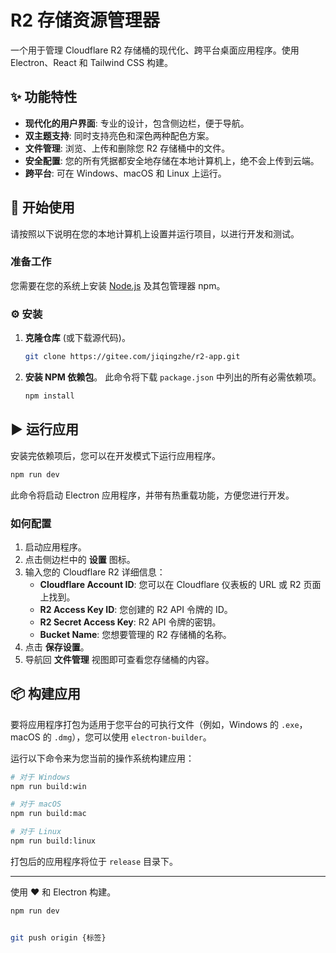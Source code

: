 # R2 存储资源管理器

一个用于管理 Cloudflare R2 存储桶的现代化、跨平台桌面应用程序。使用 Electron、React 和 Tailwind CSS 构建。

## ✨ 功能特性

-   **现代化的用户界面**: 专业的设计，包含侧边栏，便于导航。
-   **双主题支持**: 同时支持亮色和深色两种配色方案。
-   **文件管理**: 浏览、上传和删除您 R2 存储桶中的文件。
-   **安全配置**: 您的所有凭据都安全地存储在本地计算机上，绝不会上传到云端。
-   **跨平台**: 可在 Windows、macOS 和 Linux 上运行。

## 🚀 开始使用

请按照以下说明在您的本地计算机上设置并运行项目，以进行开发和测试。

### 准备工作

您需要在您的系统上安装 [Node.js](https://nodejs.org/) 及其包管理器 npm。

### ⚙️ 安装

1.  **克隆仓库** (或下载源代码)。
    ```sh
    git clone https://gitee.com/jiqingzhe/r2-app.git
    ```

2.  **安装 NPM 依赖包**。
    此命令将下载 `package.json` 中列出的所有必需依赖项。

    ```sh
    npm install
    ```

## ▶️ 运行应用

安装完依赖项后，您可以在开发模式下运行应用程序。

```sh
npm run dev
```

此命令将启动 Electron 应用程序，并带有热重载功能，方便您进行开发。

### 如何配置

1.  启动应用程序。
2.  点击侧边栏中的 **设置** 图标。
3.  输入您的 Cloudflare R2 详细信息：
    -   **Cloudflare Account ID**: 您可以在 Cloudflare 仪表板的 URL 或 R2 页面上找到。
    -   **R2 Access Key ID**: 您创建的 R2 API 令牌的 ID。
    -   **R2 Secret Access Key**: R2 API 令牌的密钥。
    -   **Bucket Name**: 您想要管理的 R2 存储桶的名称。
4.  点击 **保存设置**。
5.  导航回 **文件管理** 视图即可查看您存储桶的内容。

## 📦 构建应用

要将应用程序打包为适用于您平台的可执行文件（例如，Windows 的 `.exe`，macOS 的 `.dmg`），您可以使用 `electron-builder`。

运行以下命令来为您当前的操作系统构建应用：

```sh
# 对于 Windows
npm run build:win

# 对于 macOS
npm run build:mac

# 对于 Linux
npm run build:linux
```

打包后的应用程序将位于 `release` 目录下。

---

使用 ❤️ 和 Electron 构建。

```bash
npm run dev


git push origin {标签}